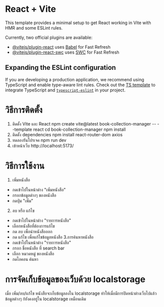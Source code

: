 # React + Vite

This template provides a minimal setup to get React working in Vite with HMR and some ESLint rules.

Currently, two official plugins are available:

- [@vitejs/plugin-react](https://github.com/vitejs/vite-plugin-react/blob/main/packages/plugin-react/README.md) uses [Babel](https://babeljs.io/) for Fast Refresh
- [@vitejs/plugin-react-swc](https://github.com/vitejs/vite-plugin-react-swc) uses [SWC](https://swc.rs/) for Fast Refresh

## Expanding the ESLint configuration

If you are developing a production application, we recommend using TypeScript and enable type-aware lint rules. Check out the [TS template](https://github.com/vitejs/vite/tree/main/packages/create-vite/template-react-ts) to integrate TypeScript and [`typescript-eslint`](https://typescript-eslint.io) in your project.

# วิธีการติดตั้ง
1. ติดตั้ง Vite และ React
npm create vite@latest book-collection-manager -- --template react 
cd book-collection-manager 
npm install 
2. ติดตั้ง dependencies
npm install react-router-dom axios 
3. ทดลองรันโปรเจค 
npm run dev 
4. เข้าหน้าเว็บ
http://localhost:5173/

# วิธีการใช้งาน
1. เพิ่มหนังสือ
- กดเข้าไปในหน้าต่าง "เพิ่มหนังสือ"
- กรอกข้อมูลต่างๆ ของหนังสือ
- กดปุ่ม "เพิ่ม"
2. ลบ หรือ แก้ไข
- กดเข้าไปในหน้าต่าง "รายการหนังสือ"
- เลือกหนังสือที่ต้องการแก้ไข
- กด ลบ เพื่อนำหนังสือออก
- กด แก้ไข เพื่อแก้ไขข้อมูลหนังสือ
3.การค้นหาหนังสือ
- กดเข้าไปในหน้าต่าง "รายการหนังสือ"
- กรอก ชื่อหนังสือ ที่ search bar
- เลือก หมวดหมู่ ของหนังสือ
- กดไอคอน ค้นหา

# การจัดเก็บข้อมูลของเว็บด้วย localstorage
เมื่อ เพิ่ม/ลบ/แก้ไข หนังสือจะเก็บข้อมูลลงใน localstorage ทำให้เมื่อมีการปิดหน้าต่างเว็บไปแล้วข้อมูลต่างๆ ก้ยังคงอยู่ใน localstorage เหมือนเดิม